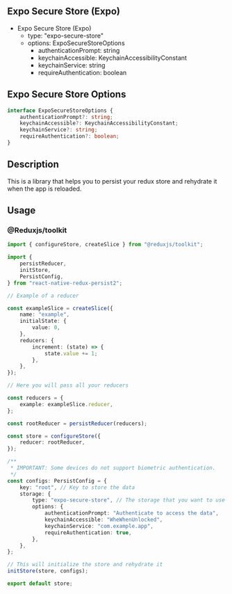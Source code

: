## Expo Secure Store (Expo)

- Expo Secure Store (Expo)
  - type: "expo-secure-store"
  - options: ExpoSecureStoreOptions
    - authenticationPrompt: string
    - keychainAccessible: KeychainAccessibilityConstant
    - keychainService: string
    - requireAuthentication: boolean

## Expo Secure Store Options

```typescript
interface ExpoSecureStoreOptions {
	authenticationPrompt?: string;
	keychainAccessible?: KeychainAccessibilityConstant;
	keychainService?: string;
	requireAuthentication?: boolean;
}
```

## Description

This is a library that helps you to persist your redux store and rehydrate it when the app is reloaded.

## Usage

### @Reduxjs/toolkit

```ts
import { configureStore, createSlice } from "@reduxjs/toolkit";

import {
	persistReducer,
	initStore,
	PersistConfig,
} from "react-native-redux-persist2";

// Example of a reducer

const exampleSlice = createSlice({
	name: "example",
	initialState: {
		value: 0,
	},
	reducers: {
		increment: (state) => {
			state.value += 1;
		},
	},
});

// Here you will pass all your reducers

const reducers = {
	example: exampleSlice.reducer,
};

const rootReducer = persistReducer(reducers);

const store = configureStore({
	reducer: rootReducer,
});

/**
 * IMPORTANT: Some devices do not support biometric authentication.
 */
const configs: PersistConfig = {
	key: "root", // Key to store the data
	storage: {
		type: "expo-secure-store", // The storage that you want to use
		options: {
			authenticationPrompt: "Authenticate to access the data",
			keychainAccessible: "WheWhenUnlocked",
			keychainService: "com.example.app",
			requireAuthentication: true,
		},
	},
};

// This will initialize the store and rehydrate it
initStore(store, configs);

export default store;
```
